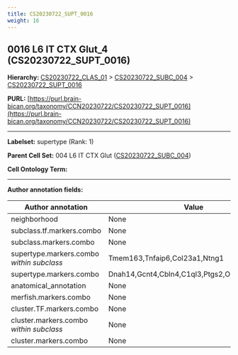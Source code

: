 ```yaml
---
title: CS20230722_SUPT_0016
weight: 16
---
```

## 0016 L6 IT CTX Glut_4 (CS20230722_SUPT_0016)
<b>Hierarchy: </b>
[CS20230722_CLAS_01](../CS20230722_CLAS_01) >
[CS20230722_SUBC_004](../CS20230722_SUBC_004) >
[CS20230722_SUPT_0016](../CS20230722_SUPT_0016)

**PURL:** [https://purl.brain-bican.org/taxonomy/CCN20230722/CS20230722_SUPT_0016](https://purl.brain-bican.org/taxonomy/CCN20230722/CS20230722_SUPT_0016)

---


**Labelset:** supertype (Rank: 1)

**Parent Cell Set:** 004 L6 IT CTX Glut ([CS20230722_SUBC_004](../CS20230722_SUBC_004))



**Cell Ontology Term:** 

[MARKER GENES.]: #


---

[TRANSFERRED ANNOTATIONS.]: #


[AUTHOR ANNOTATION FIELDS.]: #


**Author annotation fields:**

| Author annotation | Value |
|-------------------|-------|
|neighborhood|None|
|subclass.tf.markers.combo|None|
|subclass.markers.combo|None|
|supertype.markers.combo _within subclass_|Tmem163,Tnfaip6,Col23a1,Ntng1|
|supertype.markers.combo|Dnah14,Gcnt4,Cbln4,C1ql3,Ptgs2,Osbpl3,Slc26a4|
|anatomical_annotation|None|
|merfish.markers.combo|None|
|cluster.TF.markers.combo|None|
|cluster.markers.combo _within subclass_|None|
|cluster.markers.combo|None|

